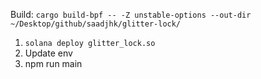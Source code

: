 Build:
`cargo build-bpf -- -Z unstable-options --out-dir ~/Desktop/github/saadjhk/glitter-lock/`

1. `solana deploy glitter_lock.so`
2. Update env
3. npm run main